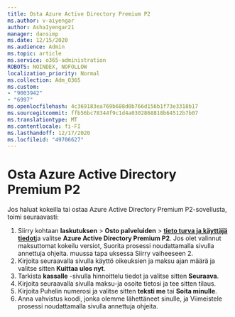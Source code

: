 ```yaml
---
title: Osta Azure Active Directory Premium P2
ms.author: v-aiyengar
author: AshaIyengar21
manager: dansimp
ms.date: 12/15/2020
ms.audience: Admin
ms.topic: article
ms.service: o365-administration
ROBOTS: NOINDEX, NOFOLLOW
localization_priority: Normal
ms.collection: Adm_O365
ms.custom:
- "9003942"
- "6997"
ms.openlocfilehash: 4c369183ea769b688d0b766d156b1f73e3318b17
ms.sourcegitcommit: ffb56bc78344f9c1d4a0302868818b64512b7b07
ms.translationtype: MT
ms.contentlocale: fi-FI
ms.lasthandoff: 12/17/2020
ms.locfileid: "49706627"
---
```

# <a name="buy-azure-active-directory-premium-p2"></a>Osta Azure Active Directory Premium P2

Jos haluat kokeilla tai ostaa Azure Active Directory Premium P2-sovellusta, toimi seuraavasti:

1. Siirry kohtaan **laskutuksen**  >  **Osto palveluiden**  >  [**tieto turva ja käyttäjä tiedot**](https://go.microsoft.com/fwlink/?linkid=2131946)ja valitse **Azure Active Directory Premium P2**.
Jos olet valinnut maksuttomat kokeilu versiot, Suorita prosessi noudattamalla sivulla annettuja ohjeita. muussa tapa uksessa Siirry vaiheeseen 2.
1. Kirjoita seuraavalla sivulla käyttö oikeuksien ja maksu ajan määrä ja valitse sitten **Kuittaa ulos nyt**.
1. Tarkista **kassalle** -sivulla hinnoittelu tiedot ja valitse sitten **Seuraava**.
1. Kirjoita seuraavalla sivulla maksu-ja osoite tietosi ja tee sitten tilaus.
1. Kirjoita Puhelin numerosi ja valitse sitten **teksti me** tai **Soita minulle**.
1. Anna vahvistus koodi, jonka olemme lähettäneet sinulle, ja Viimeistele prosessi noudattamalla sivulla annettuja ohjeita.
